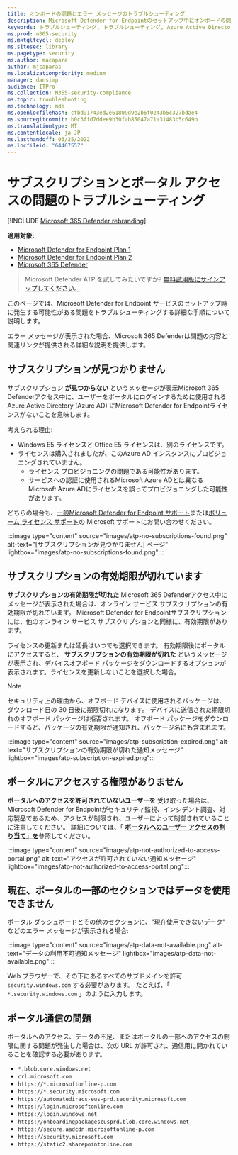 ```yaml
---
title: オンボードの問題とエラー メッセージのトラブルシューティング
description: Microsoft Defender for Endpointのセットアップ中にオンボードの問題とエラー メッセージのトラブルシューティングを行います。
keywords: トラブルシューティング, トラブルシューティング, Azure Active Directory, オンボード, エラー メッセージ, エラー メッセージ, Microsoft Defender for endpoint
ms.prod: m365-security
ms.mktglfcycl: deploy
ms.sitesec: library
ms.pagetype: security
ms.author: macapara
author: mjcaparas
ms.localizationpriority: medium
manager: dansimp
audience: ITPro
ms.collection: M365-security-compliance
ms.topic: troubleshooting
ms.technology: mde
ms.openlocfilehash: cfbd91743ed2e61809d9e2b6f0243b5c327bdae4
ms.sourcegitcommit: b0c3ffd7ddee9b30fab85047a71a31483b5c649b
ms.translationtype: MT
ms.contentlocale: ja-JP
ms.lasthandoff: 03/25/2022
ms.locfileid: "64467557"
---
```

# <a name="troubleshoot-subscription-and-portal-access-issues"></a>サブスクリプションとポータル アクセスの問題のトラブルシューティング

[!INCLUDE [Microsoft 365 Defender rebranding](../../includes/microsoft-defender.md)]

**適用対象:**

- [Microsoft Defender for Endpoint Plan 1](https://go.microsoft.com/fwlink/p/?linkid=2154037)
- [Microsoft Defender for Endpoint Plan 2](https://go.microsoft.com/fwlink/p/?linkid=2154037)
- [Microsoft 365 Defender](https://go.microsoft.com/fwlink/?linkid=2118804)

> Microsoft Defender ATP を試してみたいですか? [無料試用版にサインアップしてください。](https://signup.microsoft.com/create-account/signup?products=7f379fee-c4f9-4278-b0a1-e4c8c2fcdf7e&ru=https://aka.ms/MDEp2OpenTrial?ocid=docs-wdatp-troublshootonboarding-abovefoldlink)

このページでは、Microsoft Defender for Endpoint サービスのセットアップ時に発生する可能性がある問題をトラブルシューティングする詳細な手順について説明します。

エラー メッセージが表示された場合、Microsoft 365 Defenderは問題の内容と関連リンクが提供される詳細な説明を提供します。

## <a name="no-subscriptions-found"></a>サブスクリプションが見つかりません

サブスクリプション **が見つからない** というメッセージが表示Microsoft 365 Defenderアクセス中に、ユーザーをポータルにログインするために使用されるAzure Active Directory (Azure AD) にMicrosoft Defender for Endpointライセンスがないことを意味します。

考えられる理由:

- Windows E5 ライセンスと Office E5 ライセンスは、別のライセンスです。
- ライセンスは購入されましたが、このAzure AD インスタンスにプロビジョニングされていません。
  - ライセンス プロビジョニングの問題である可能性があります。
  - サービスへの認証に使用されるMicrosoft Azure ADとは異なるMicrosoft Azure ADにライセンスを誤ってプロビジョニングした可能性があります。

どちらの場合も、[一般Microsoft Defender for Endpoint サポート](https://support.microsoft.com/getsupport?wf=0&tenant=ClassicCommercial&oaspworkflow=start_1.0.0.0&locale=en-us&supportregion=en-us&pesid=16055&ccsid=636419533611396913)または[ボリューム ライセンス サポート](https://www.microsoft.com/licensing/servicecenter/Help/Contact.aspx)の Microsoft サポートにお問い合わせください。

:::image type="content" source="images/atp-no-subscriptions-found.png" alt-text="[サブスクリプションが見つかりません] ページ" lightbox="images/atp-no-subscriptions-found.png":::

## <a name="your-subscription-has-expired"></a>サブスクリプションの有効期限が切れています

**サブスクリプションの有効期限が切れた** Microsoft 365 Defenderアクセス中にメッセージが表示された場合は、オンライン サービス サブスクリプションの有効期限が切れています。 Microsoft Defender for Endpointサブスクリプションには、他のオンライン サービス サブスクリプションと同様に、有効期限があります。

ライセンスの更新または延長はいつでも選択できます。 有効期限後にポータルにアクセスすると、 **サブスクリプションの有効期限が切れた** というメッセージが表示され、デバイスオフボード パッケージをダウンロードするオプションが表示されます。ライセンスを更新しないことを選択した場合。

> [!NOTE]
> セキュリティ上の理由から、オフボード デバイスに使用されるパッケージは、ダウンロード日の 30 日後に期限切れになります。 デバイスに送信された期限切れのオフボード パッケージは拒否されます。 オフボード パッケージをダウンロードすると、パッケージの有効期限が通知され、パッケージ名にも含まれます。

:::image type="content" source="images/atp-subscription-expired.png" alt-text="サブスクリプションの有効期限が切れた通知メッセージ" lightbox="images/atp-subscription-expired.png":::

## <a name="you-are-not-authorized-to-access-the-portal"></a>ポータルにアクセスする権限がありません

**ポータルへのアクセスを許可されていないユーザーを** 受け取った場合は、Microsoft Defender for Endpointがセキュリティ監視、インシデント調査、対応製品であるため、アクセスが制限され、ユーザーによって制御されていることに注意してください。
詳細については、「 [**ポータルへのユーザー アクセスの割り当て」を**](/windows/threat-protection/windows-defender-atp/assign-portal-access-windows-defender-advanced-threat-protection)参照してください。

:::image type="content" source="images/atp-not-authorized-to-access-portal.png" alt-text="アクセスが許可されていない通知メッセージ" lightbox="images/atp-not-authorized-to-access-portal.png":::

## <a name="data-currently-isnt-available-on-some-sections-of-the-portal"></a>現在、ポータルの一部のセクションではデータを使用できません

ポータル ダッシュボードとその他のセクションに、"現在使用できないデータ" などのエラー メッセージが表示される場合:

:::image type="content" source="images/atp-data-not-available.png" alt-text="データの利用不可通知メッセージ" lightbox="images/atp-data-not-available.png":::

Web ブラウザーで、その下にあるすべてのサブドメインを許可 `security.windows.com` する必要があります。 たとえば、「 `*.security.windows.com` 」のように入力します。

## <a name="portal-communication-issues"></a>ポータル通信の問題

ポータルへのアクセス、データの不足、またはポータルの一部へのアクセスの制限に関する問題が発生した場合は、次の URL が許可され、通信用に開かれていることを確認する必要があります。

- `*.blob.core.windows.net`
- `crl.microsoft.com`
- `https://*.microsoftonline-p.com`
- `https://*.security.microsoft.com`
- `https://automatediracs-eus-prd.security.microsoft.com`
- `https://login.microsoftonline.com`
- `https://login.windows.net`
- `https://onboardingpackagescusprd.blob.core.windows.net`
- `https://secure.aadcdn.microsoftonline-p.com`
- `https://security.microsoft.com`
- `https://static2.sharepointonline.com`
